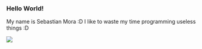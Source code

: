 ### Hello World!
My name is Sebastian Mora :D
I like to waste my time programming useless things :D

<a href="https://github.com/Bastian110">
  <img align="center" src="https://github-readme-stats.vercel.app/api/top-langs/?username=Bastian110&layout=compact&theme=chartreuse-dark&langs_count=8" />
</a>
